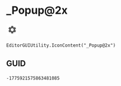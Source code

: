 # _Popup@2x
![](/img/_Popup@2x.png)

``` CSharp
EditorGUIUtility.IconContent("_Popup@2x")
```
## GUID
```
-1775921575863481085
```
